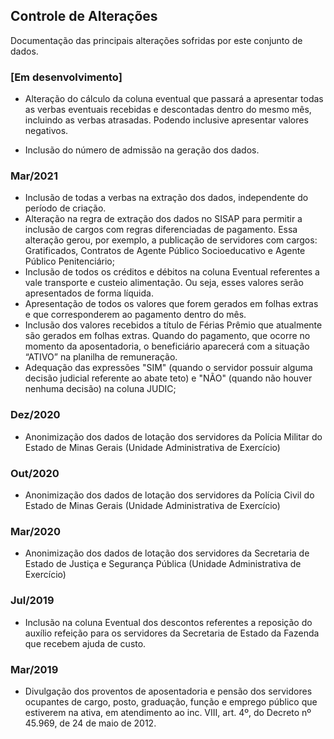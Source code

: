 ## Controle de Alterações

Documentação das principais alterações sofridas por este conjunto de dados.

### [Em desenvolvimento]

- Alteração do cálculo da coluna eventual que passará a apresentar todas as verbas eventuais recebidas e descontadas dentro do mesmo mês, incluindo as verbas atrasadas. Podendo inclusive apresentar valores negativos.

- Inclusão do número de admissão na geração dos dados.

### Mar/2021

- Inclusão de todas a verbas na extração dos dados, independente do período de criação.
- Alteração na regra de extração dos dados no SISAP para permitir a inclusão de cargos com regras diferenciadas de pagamento. Essa alteração gerou, por exemplo, a publicação de servidores com cargos: Gratificados, Contratos de Agente Público Socioeducativo e Agente Público Penitenciário;
- Inclusão de todos os créditos e débitos na coluna Eventual referentes a vale transporte e custeio alimentação. Ou seja, esses valores serão apresentados de forma líquida.
- Apresentação de todos os valores que forem gerados em folhas extras e que corresponderem ao pagamento dentro do mês.
- Inclusão dos valores recebidos a título de Férias Prêmio que atualmente são gerados em folhas extras. Quando do pagamento, que ocorre no momento da aposentadoria, o beneficiário aparecerá com a situação “ATIVO” na planilha de remuneração. 
- Adequação das expressões "SIM" (quando o servidor possuir alguma decisão judicial referente ao abate teto) e "NÃO" (quando não houver nenhuma decisão) na coluna JUDIC;

### Dez/2020

- Anonimização dos dados de lotação dos servidores da Polícia Militar do Estado de Minas Gerais (Unidade Administrativa de Exercício)

### Out/2020

- Anonimização dos dados de lotação dos servidores da Polícia Civil do Estado de Minas Gerais (Unidade Administrativa de Exercício)

### Mar/2020

- Anonimização dos dados de lotação dos servidores da Secretaria de Estado de Justiça e Segurança Pública (Unidade Administrativa de Exercício)

### Jul/2019

- Inclusão na coluna Eventual dos descontos referentes a reposição do auxílio refeição para os servidores da Secretaria de Estado da Fazenda que recebem ajuda de custo. 

### Mar/2019

- Divulgação dos proventos de aposentadoria e pensão dos servidores ocupantes de cargo, posto, graduação, função e emprego público que estiverem na ativa, em atendimento ao inc. VIII, art. 4º, do Decreto nº 45.969, de 24 de maio de 2012. 
